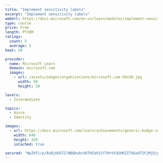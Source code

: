 ```yaml
---
title: "Implement sensitivity labels"
excerpt: "Implement sensitivity labels"
webUrl: https://docs.microsoft.com/en-us/learn/modules/implement-sensitivity-labels/
type: course
price: Free
length: PT39M
ratings:
  count: 5
  average: 5
heat: 50

provider:
  name: Microsoft Learn
  domain: microsoft.com
  images:
    - url: /assets/images/organizations/microsoft.com-50x50.jpg
      width: 50
      height: 50

levels:
  - Intermediate

topics:
  - Azure
  - Identity

images:
  - url: https://docs.microsoft.com/learn/achievements/generic-badge-social.png
    width: 640
    height: 320
    isCached: true

secured: "WpZVFi/p/8xBjOGGT2lNBQhwbcbKTHIdh31flM+VV3GHRZITdGadT2FjMjDjghuNuNhWdasLzf09zJt0irguvFR1Gv+3zKxCNwIxjEbEN1MI1uyJ4hfg5bCeZQx7T+T7GsKoWwqD7V5KMux9Sr2XQ+g+w5+QKbkKx0fufXFhKHgzwpy0pczfvEJjNz4i2WwqShGyWAfgjQe6vS/Aqh5XrziA9rFiKVMq37tMgqyssTtabw4HBoqnLsv59gIvktC9VbOimQd55reLkj1uOJJqzKPsy1h8Hg457guBLY/446J4tfLvn1uNXd78H+8c7CA08WWVRQnwazlBqXrR3VjqYvl+fWXlFrmsHMpotpruZze+PupNhZKvFviVTD8SKh7G7JRuV101tuQEZ6AtTRelrg4M3XYqiGIoi15ILCWNL3k=;gEiG2LpsRXno2BAewQ2SAA=="
---
```


